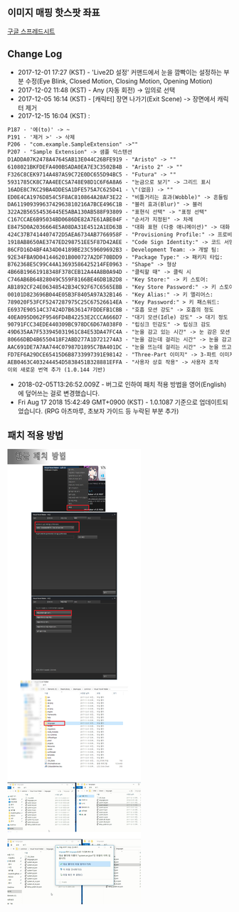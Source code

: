 ## 이미지 매핑 핫스팟 좌표
[구글 스프레드시트](https://docs.google.com/spreadsheets/d/1Wzdr7V8R3-jjvBFf1EJiAmM_EHg66rbNzSsvvarp1N8/edit?usp=sharing)

## Change Log
- 2017-12-01 17:27 (KST) - 'Live2D 설정' 커맨드에서 눈을 깜빡이는 설정하는 부분 수정(Eye Blink, Closed Motion, Closing Motion, Opening Motion)
- 2017-12-02 11:48 (KST) - Any (자동 회전) -> 임의로 선택
- 2017-12-05 16:14 (KST) - [캐릭터] 장면 나가기(Exit Scene) -> 장면에서 캐릭터 제거
- 2017-12-15 16:04 (KST) :

```txt
P187 - '에(to)' -> ~
P191 - '제거 >' -> 삭제
P206 - "com.example.SampleExtension" ->""
P207 - "Sample Extension" -> 샘플 익스텐션
D1ADDA07K2478A4764SAB13E044C26BFE919 - "Aristo" -> ""
6108021BKFDEFA400BSADA0EA7E3C3502B4B - "Aristo 2" -> ""
F326C8CEK9714A487AS9C72E0DC655D94BC5 - "Futura" -> ""
5931785CK8C7AA4EECSA748E98D1C6F6A8A6 - "눈금으로 보기" -> 그리드 표시
16ADE8C7KC29BA4DDESA1DFE575A7C625D41 - \"(없음) -> ""
ED0E4CA1976D854C5F8AC810864A28AF3E22 - "비틀거리는 효과(Wobble)" -> 흔들림
DA61190939963742963810216A7BCE496C1B - "블러 효과(Blur)" -> 블러
322A2B56554536445E5ABA130AB588F93809 - "표현식 선택" -> "표정 선택"
C167CCAE6B95034BD0686DE82A7E61ABE04F - "순서가 지정된" -> 차례
E8475D0A2036664E5A08DA31E4512A1ED63B - "대화 표현 (다중 애니메이션)" -> 대화 시의 표정 (애니메이션은 복수)
424C37B7414407472D5AEA6734AB7766958F - "Provisioning Profile:" -> 프로비저닝 프로필:
1918AB8650AE3747ED298751EE5F87D42AEE - "Code Sign Identity:" -> 코드 서명 ID:
86CFD16D4BF4A34D04189BE23C59609692B3 - Development Team: -> 개발 팀:
92E34FBA9D041446201B000727A2DF70BDD9 - "Package Type:" -> 패키지 타입:
B762368E5C99C44A13693586425214FE0963 - "Shape" -> 형상
4B66B19661918348F378CEB12A44A8B0A94D - "클릭할 때" -> 클릭 시
C746AB6B64828049C559F8166BE46DB1B2D8 - "Key Store:" -> 키 스토어:
AB1892CF24E06348542B34C92F67C6565EBB - "Key Store Password:" -> 키 스토어 패스워드:
00101D823696B044E05B3F8405A97A32B146 - "Key Alias:" -> 키 앨리어스:
789020F53FCF5247287975C25C67526614EA - "Key Password:" > 키 패스워드:
E6937E90514C37424D7B636147FDDEFB1CBB - "호흡 모션 강도" -> 호흡의 정도
40EA095D062F9546FD4B42253E2CCCA666D7 - "대기 모션(Idle) 강도" -> 대기 정도
90791FCC34EDE440309BC978DC6D67A038F0 - "립싱크 민감도" -> 립싱크 감도
49D635AA7F533945031961C84E53DA47FC4A - "눈을 감고 있는 시간" -> 눈 감은 모션
80666DBD4B6550418F2ABD277A1D721274A3 - "눈을 감는데 걸리는 시간" -> 눈을 감고 있는 모션
AAC691DE7A7AA744C07987D1895C7BA401DC - "눈을 뜨는데 걸리는 시간" -> 눈을 뜨고 있는 모션
FD7EF6A29DCE65415D6B8733997391E98142 - "Three-Part 이미지" -> 3-파트 이미지
AEB0463C403244454D5838451B328881EFFA - "사용자 상호 작용" -> 사용자 조작
이외 새로운 번역 추가 (1.0.144 기반)

```

- 2018-02-05T13:26:52.009Z - 버그로 인하여 패치 적용 방법을 영어(English)에 덮어쓰는 걸로 변경했습니다.
- Fri Aug 17 2018 15:42:49 GMT+0900 (KST) - 1.0.1087 기준으로 업데이트되었습니다. (RPG 아츠마루, 초보자 가이드 등 누락된 부분 추가)

## 패치 적용 방법
![description](./images/description.jpg)
